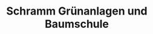 ---
title: "Schramm Grünanlagen und Baumschule"
url: /wachau/schramm-gruenanlagen-und-baumschule/
shop: Garten-Center
---